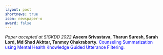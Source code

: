 ```yaml
---
layout: post
shortnews: true
icon: newspaper-o
award: false
---
```


<i>Paper accepted at SIGKDD 2022</i> <b>Aseem Srivastava, Tharun Suresh, Sarah Lord, Md Shad Akhtar, Tanmoy Chakraborty.</b> <font color="blue"> Counseling Summarization using Mental Health Knowledge Guided Utterance Filtering.</font>